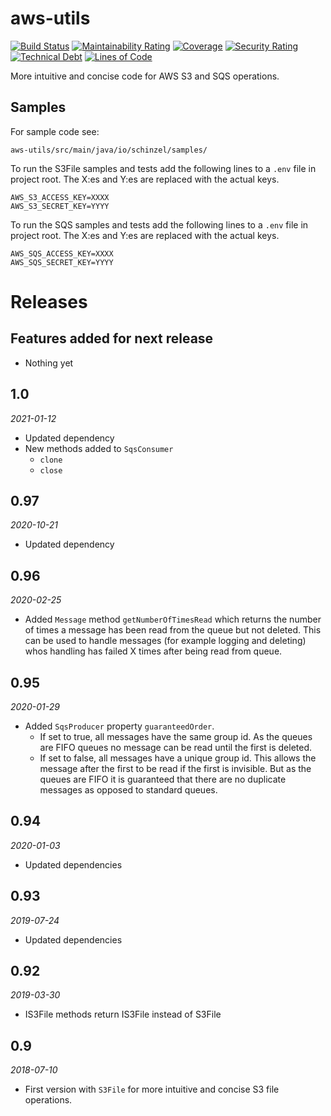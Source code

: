# aws-utils
[![Build Status](https://travis-ci.org/Schinzel/aws-utils.svg?branch=master)](https://travis-ci.org/Schinzel/aws-utils)
[![Maintainability Rating](https://sonarcloud.io/api/project_badges/measure?project=Schinzel_aws-utils&metric=sqale_rating)](https://sonarcloud.io/dashboard?id=Schinzel_aws-utils)
[![Coverage](https://sonarcloud.io/api/project_badges/measure?project=Schinzel_aws-utils&metric=coverage)](https://sonarcloud.io/dashboard?id=Schinzel_aws-utils)
[![Security Rating](https://sonarcloud.io/api/project_badges/measure?project=Schinzel_aws-utils&metric=security_rating)](https://sonarcloud.io/dashboard?id=Schinzel_aws-utils)
[![Technical Debt](https://sonarcloud.io/api/project_badges/measure?project=Schinzel_aws-utils&metric=sqale_index)](https://sonarcloud.io/dashboard?id=Schinzel_aws-utils)
[![Lines of Code](https://sonarcloud.io/api/project_badges/measure?project=Schinzel_aws-utils&metric=ncloc)](https://sonarcloud.io/dashboard?id=Schinzel_aws-utils)

More intuitive and concise code for AWS S3 and SQS operations.

## Samples

For sample code see:

`aws-utils/src/main/java/io/schinzel/samples/`

To run the S3File samples and tests add the following lines to a `.env` file in project root. 
The X:es and Y:es are replaced with the actual keys.

```
AWS_S3_ACCESS_KEY=XXXX
AWS_S3_SECRET_KEY=YYYY
```

To run the SQS samples and tests add the following lines to a `.env` file in project root. 
The X:es and Y:es are replaced with the actual keys.

```
AWS_SQS_ACCESS_KEY=XXXX
AWS_SQS_SECRET_KEY=YYYY
```


# Releases

## Features added for next release
- Nothing yet


## 1.0
_2021-01-12_
- Updated dependency
- New methods added to `SqsConsumer`
    - `clone`
    - `close`

## 0.97
_2020-10-21_
- Updated dependency

## 0.96
_2020-02-25_
- Added `Message` method `getNumberOfTimesRead` which returns the number of times a message has been read from the queue but not deleted. This can be used to handle messages (for example logging and deleting) whos handling has failed X times after being read from queue.

## 0.95
_2020-01-29_
- Added `SqsProducer` property `guaranteedOrder`. 
    - If set to true, all messages have the same group id. As the queues are FIFO queues no message can be read until the first is deleted. 
    - If set to false, all messages have a unique group id. This allows the message after the first to be read if the first is invisible. But as the queues are FIFO it is guaranteed that there are no duplicate messages as opposed to standard queues. 

## 0.94
_2020-01-03_
- Updated dependencies

## 0.93
_2019-07-24_
- Updated dependencies

## 0.92
_2019-03-30_
- IS3File methods return IS3File instead of S3File

## 0.9
_2018-07-10_
- First version with `S3File` for more intuitive and concise S3 file operations.